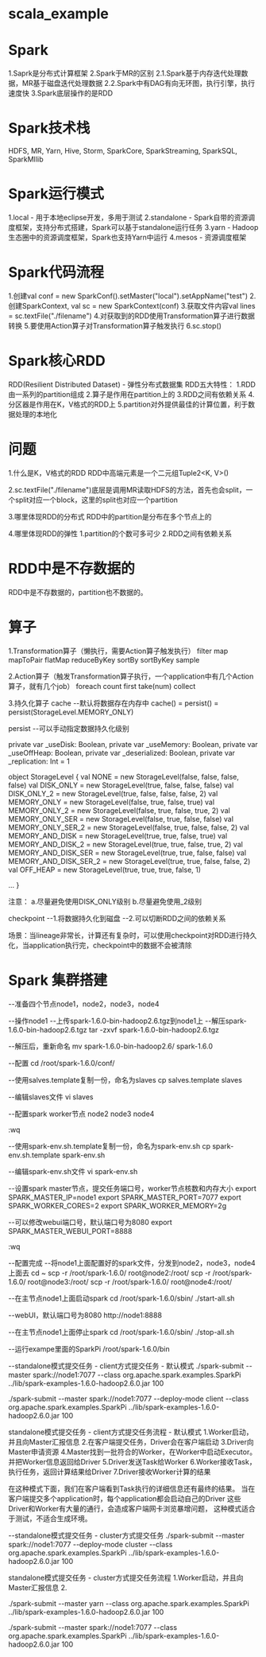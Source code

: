 # scala_example

# Spark
1.Saprk是分布式计算框架
2.Spark于MR的区别
2.1.Spark基于内存迭代处理数据，MR基于磁盘迭代处理数据
2.2.Spark中有DAG有向无环图，执行引擎，执行速度快
3.Spark底层操作的是RDD

# Spark技术栈
HDFS, MR, Yarn, Hive, Storm, SparkCore, SparkStreaming, SparkSQL, SparkMIlib

# Spark运行模式
1.local - 用于本地eclipse开发，多用于测试
2.standalone - Spark自带的资源调度框架，支持分布式搭建，Spark可以基于standalone运行任务
3.yarn - Hadoop生态圈中的资源调度框架，Spark也支持Yarn中运行
4.mesos - 资源调度框架

# Spark代码流程
1.创建val conf = new SparkConf().setMaster("local").setAppName("test")
2.创建SparkContext, val sc = new SparkContext(conf)
3.获取文件内容val lines = sc.textFile("./filename")
4.对获取到的RDD使用Transformation算子进行数据转换
5.要使用Action算子对Transformation算子触发执行
6.sc.stop()

# Spark核心RDD
RDD(Resilient Distributed Dataset) - 弹性分布式数据集
RDD五大特性：
1.RDD由一系列的partition组成
2.算子是作用在partition上的
3.RDD之间有依赖关系
4.分区器是作用在K，V格式的RDD上
5.partition对外提供最佳的计算位置，利于数据处理的本地化


# 问题
1.什么是K，V格式的RDD
RDD中高端元素是一个二元组Tuple2<K, V>()

2.sc.textFile("./filename")底层是调用MR读取HDFS的方法，首先也会split，一个split对应一个block，这里的split也对应一个partition

3.哪里体现RDD的分布式
RDD中的partition是分布在多个节点上的

4.哪里体现RDD的弹性
1.partition的个数可多可少
2.RDD之间有依赖关系

# RDD中是不存数据的
RDD中是不存数据的，partition也不数据的。

# 算子
1.Transformation算子（懒执行，需要Action算子触发执行）
filter
map
mapToPair
flatMap
reduceByKey
sortBy
sortByKey
sample

2.Action算子（触发Transformation算子执行，一个application中有几个Action算子，就有几个job）
foreach
count
first
take(num)
collect

3.持久化算子
cache 
--默认将数据存在内存中 cache() = persist() = persist(StorageLevel.MEMORY_ONLY)

persist
--可以手动指定数据持久化级别

private var _useDisk: Boolean,
private var _useMemory: Boolean,
private var _useOffHeap: Boolean,
private var _deserialized: Boolean,
private var _replication: Int = 1

object StorageLevel {
val NONE = new StorageLevel(false, false, false, false)
val DISK_ONLY = new StorageLevel(true, false, false, false)
val DISK_ONLY_2 = new StorageLevel(true, false, false, false, 2)
val MEMORY_ONLY = new StorageLevel(false, true, false, true)
val MEMORY_ONLY_2 = new StorageLevel(false, true, false, true, 2)
val MEMORY_ONLY_SER = new StorageLevel(false, true, false, false)
val MEMORY_ONLY_SER_2 = new StorageLevel(false, true, false, false, 2)
val MEMORY_AND_DISK = new StorageLevel(true, true, false, true)
val MEMORY_AND_DISK_2 = new StorageLevel(true, true, false, true, 2)
val MEMORY_AND_DISK_SER = new StorageLevel(true, true, false, false)
val MEMORY_AND_DISK_SER_2 = new StorageLevel(true, true, false, false, 2)
val OFF_HEAP = new StorageLevel(true, true, true, false, 1)

...
}

注意：
a.尽量避免使用DISK_ONLY级别
b.尽量避免使用_2级别


checkpoint
--1.将数据持久化到磁盘
--2.可以切断RDD之间的依赖关系

场景：当lineage非常长，计算还有复杂时，可以使用checkpoint对RDD进行持久化，当application执行完，checkpoint中的数据不会被清除



# Spark 集群搭建
--准备四个节点node1，node2，node3，node4

--操作node1
--上传spark-1.6.0-bin-hadoop2.6.tgz到node1上
--解压spark-1.6.0-bin-hadoop2.6.tgz
tar -zxvf spark-1.6.0-bin-hadoop2.6.tgz

--解压后，重新命名
mv  spark-1.6.0-bin-hadoop2.6/ spark-1.6.0

--配置
cd /root/spark-1.6.0/conf/

--使用salves.template复制一份，命名为slaves
cp salves.template slaves


--编辑slaves文件
vi slaves


--配置spark worker节点
node2
node3
node4

:wq


--使用spark-env.sh.template复制一份，命名为spark-env.sh
cp spark-env.sh.template spark-env.sh

--编辑spark-env.sh文件
vi spark-env.sh

--设置spark master节点，提交任务端口号，worker节点核数和内存大小
export SPARK_MASTER_IP=node1
export SPARK_MASTER_PORT=7077
export SPARK_WORKER_CORES=2
export SPARK_WORKER_MEMORY=2g

--可以修改webui端口号，默认端口号为8080
export SPARK_MASTER_WEBUI_PORT=8888


:wq


--配置完成
--将node1上面配置好的spark文件，分发到node2，node3，node4上面去
cd ~
scp -r /root/spark-1.6.0/ root@node2:/root/
scp -r /root/spark-1.6.0/ root@node3:/root/ 
scp -r /root/spark-1.6.0/ root@node4:/root/



--在主节点node1上面启动spark
cd /root/spark-1.6.0/sbin/
./start-all.sh

--webUI，默认端口号为8080
http://node1:8888


--在主节点node1上面停止spark
cd /root/spark-1.6.0/sbin/
./stop-all.sh




--运行exampe里面的SparkPi
/root/spark-1.6.0/bin

--standalone模式提交任务 - client方式提交任务 - 默认模式
./spark-submit --master spark://node1:7077 --class org.apache.spark.examples.SparkPi ../lib/spark-examples-1.6.0-hadoop2.6.0.jar 100

./spark-submit --master spark://node1:7077 --deploy-mode client --class org.apache.spark.examples.SparkPi ../lib/spark-examples-1.6.0-hadoop2.6.0.jar 100


standalone模式提交任务 - client方式提交任务流程 - 默认模式
1.Worker启动，并且向Master汇报信息
2.在客户端提交任务，Driver会在客户端启动
3.Driver向Master申请资源
4.Master找到一批符合的Worker，在Worker中启动Executor。并把Worker信息返回给Driver
5.Driver发送Task给Worker
6.Worker接收Task，执行任务，返回计算结果给Driver
7.Driver接收Worker计算的结果

在这种模式下面，我们在客户端看到Task执行的详细信息还有最终的结果。
当在客户端提交多个application时，每个application都会启动自己的Driver
这些Driver和Worker有大量的通行，会造成客户端网卡浏览暴增问题，
这种模式适合于测试，不适合生成环境。



--standalone模式提交任务 - cluster方式提交任务
./spark-submit --master spark://node1:7077 --deploy-mode cluster --class org.apache.spark.examples.SparkPi ../lib/spark-examples-1.6.0-hadoop2.6.0.jar 100


standalone模式提交任务 - cluster方式提交任务流程
1.Worker启动，并且向Master汇报信息
2.



./spark-submit --master yarn --class org.apache.spark.examples.SparkPi ../lib/spark-examples-1.6.0-hadoop2.6.0.jar 100

./spark-submit --master spark://node1:7077 --class org.apache.spark.examples.SparkPi ../lib/spark-examples-1.6.0-hadoop2.6.0.jar 100















